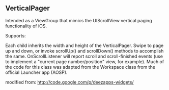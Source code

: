 ## VerticalPager

Intended as a ViewGroup that mimics the UIScrollView vertical paging functionality of iOS.

Supports:

Each child inherits the width and height of the VerticalPager. Swipe to page up
and down, or invoke scrollUp() and scrollDown() methods to accomplish the same.
OnScrollListener will report scroll and scroll-finished events (use to implement
a "current page number/position" view, for example). Much of the code for this
class was adapted from the Workspace class from the official Launcher app (AOSP).

modified from: http://code.google.com/p/deezapps-widgets/